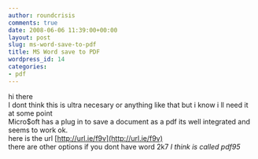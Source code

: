 ```yaml
---
author: roundcrisis
comments: true
date: 2008-06-06 11:39:00+00:00
layout: post
slug: ms-word-save-to-pdf
title: MS Word save to PDF
wordpress_id: 14
categories:
- pdf
---
```


hi there  
I dont think this is ultra necesary or anything like that but i know i ll need it at some point  
Micro$oft has a plug in to save a document as a pdf its well integrated and seems to work ok.  
here is the url [http://url.ie/f9v](http://url.ie/f9v)  
there are other options if you dont have word 2k7 _I think is called pdf95_
